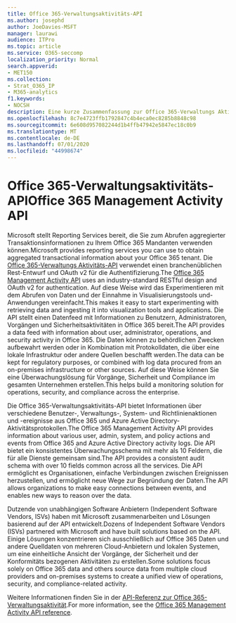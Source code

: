 ```yaml
---
title: Office 365-Verwaltungsaktivitäts-API
ms.author: josephd
author: JoeDavies-MSFT
manager: laurawi
audience: ITPro
ms.topic: article
ms.service: O365-seccomp
localization_priority: Normal
search.appverid:
- MET150
ms.collection:
- Strat_O365_IP
- M365-analytics
f1.keywords:
- NOCSH
description: Eine kurze Zusammenfassung zur Office 365-Verwaltungs Aktivitäts-API.
ms.openlocfilehash: 8c7e4723ffb1792847c4b4eca0ec8285b8848c98
ms.sourcegitcommit: 6e608d957082244d1b4ffb47942e5847ec18c0b9
ms.translationtype: MT
ms.contentlocale: de-DE
ms.lasthandoff: 07/01/2020
ms.locfileid: "44998674"
---
```

# <a name="office-365-management-activity-api"></a><span data-ttu-id="cb28f-103">Office 365-Verwaltungsaktivitäts-API</span><span class="sxs-lookup"><span data-stu-id="cb28f-103">Office 365 Management Activity API</span></span>

<span data-ttu-id="cb28f-104">Microsoft stellt Reporting Services bereit, die Sie zum Abrufen aggregierter Transaktionsinformationen zu Ihrem Office 365 Mandanten verwenden können.</span><span class="sxs-lookup"><span data-stu-id="cb28f-104">Microsoft provides reporting services you can use to obtain aggregated transactional information about your Office 365 tenant.</span></span> <span data-ttu-id="cb28f-105">Die [Office 365-Verwaltungs Aktivitäts-API](https://docs.microsoft.com/office/office-365-management-api/office-365-management-apis-overview#office-365-management-activity-api) verwendet einen branchenüblichen Rest-Entwurf und OAuth v2 für die Authentifizierung.</span><span class="sxs-lookup"><span data-stu-id="cb28f-105">The [Office 365 Management Activity API](https://docs.microsoft.com/office/office-365-management-api/office-365-management-apis-overview#office-365-management-activity-api) uses an industry-standard RESTful design and OAuth v2 for authentication.</span></span> <span data-ttu-id="cb28f-106">Auf diese Weise wird das Experimentieren mit dem Abrufen von Daten und der Einnahme in Visualisierungstools und-Anwendungen vereinfacht.</span><span class="sxs-lookup"><span data-stu-id="cb28f-106">This makes it easy to start experimenting with retrieving data and ingesting it into visualization tools and applications.</span></span> <span data-ttu-id="cb28f-107">Die API stellt einen Datenfeed mit Informationen zu Benutzern, Administratoren, Vorgängen und Sicherheitsaktivitäten in Office 365 bereit.</span><span class="sxs-lookup"><span data-stu-id="cb28f-107">The API provides a data feed with information about user, administrator, operations, and security activity in Office 365.</span></span> <span data-ttu-id="cb28f-108">Die Daten können zu behördlichen Zwecken aufbewahrt werden oder in Kombination mit Protokolldaten, die über eine lokale Infrastruktur oder andere Quellen beschafft werden.</span><span class="sxs-lookup"><span data-stu-id="cb28f-108">The data can be kept for regulatory purposes, or combined with log data procured from an on-premises infrastructure or other sources.</span></span> <span data-ttu-id="cb28f-109">Auf diese Weise können Sie eine Überwachungslösung für Vorgänge, Sicherheit und Compliance im gesamten Unternehmen erstellen.</span><span class="sxs-lookup"><span data-stu-id="cb28f-109">This helps build a monitoring solution for operations, security, and compliance across the enterprise.</span></span>

<span data-ttu-id="cb28f-110">Die Office 365-Verwaltungsaktivitäts-API bietet Informationen über verschiedene Benutzer-, Verwaltungs-, System- und Richtlinienaktionen und -ereignisse aus Office 365 und Azure Active Directory-Aktivitätsprotokollen.</span><span class="sxs-lookup"><span data-stu-id="cb28f-110">The Office 365 Management Activity API provides information about various user, admin, system, and policy actions and events from Office 365 and Azure Active Directory activity logs.</span></span> <span data-ttu-id="cb28f-111">Die API bietet ein konsistentes Überwachungsschema mit mehr als 10 Feldern, die für alle Dienste gemeinsam sind.</span><span class="sxs-lookup"><span data-stu-id="cb28f-111">The API provides a consistent audit schema with over 10 fields common across all the services.</span></span> <span data-ttu-id="cb28f-112">Die API ermöglicht es Organisationen, einfache Verbindungen zwischen Ereignissen herzustellen, und ermöglicht neue Wege zur Begründung der Daten.</span><span class="sxs-lookup"><span data-stu-id="cb28f-112">The API allows organizations to make easy connections between events, and enables new ways to reason over the data.</span></span>

<span data-ttu-id="cb28f-113">Dutzende von unabhängigen Software Anbietern (Independent Software Vendors, ISVs) haben mit Microsoft zusammenarbeiten und Lösungen basierend auf der API entwickelt.</span><span class="sxs-lookup"><span data-stu-id="cb28f-113">Dozens of Independent Software Vendors (ISVs) partnered with Microsoft and have built solutions based on the API.</span></span> <span data-ttu-id="cb28f-114">Einige Lösungen konzentrieren sich ausschließlich auf Office 365 Daten und andere Quelldaten von mehreren Cloud-Anbietern und lokalen Systemen, um eine einheitliche Ansicht der Vorgänge, der Sicherheit und der Konformitäts bezogenen Aktivitäten zu erstellen.</span><span class="sxs-lookup"><span data-stu-id="cb28f-114">Some solutions focus solely on Office 365 data and others source data from multiple cloud providers and on-premises systems to create a unified view of operations, security, and compliance-related activity.</span></span> 

<span data-ttu-id="cb28f-115">Weitere Informationen finden Sie in der [API-Referenz zur Office 365-Verwaltungsaktivität](https://docs.microsoft.com/office/office-365-management-api/office-365-management-activity-api-reference).</span><span class="sxs-lookup"><span data-stu-id="cb28f-115">For more information, see the [Office 365 Management Activity API reference](https://docs.microsoft.com/office/office-365-management-api/office-365-management-activity-api-reference).</span></span>
